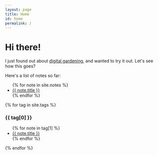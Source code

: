```yaml
---
layout: page
title: Home
id: home
permalink: /
---
```


# Hi there!

I just found out about [digital gardening](https://maggieappleton.com/garden-history), and wanted to try it out. Let's see how this goes?

Here's a list of notes so far:

<ul class="post-list">
  {% for note in site.notes %}
    <li>
      <a href="{{ note.url }}" class="internal-link">{{ note.title }}</a>
    </li>
  {% endfor %}
</ul>


{% for tag in site.tags %}
  <h3>{{ tag[0] }}</h3>
  <ul>
    {% for note in tag[1] %}
      <li><a href="{{ note.url }}"  class="internal-link">{{ note.title }}</a></li>
    {% endfor %}
  </ul>
{% endfor %}
